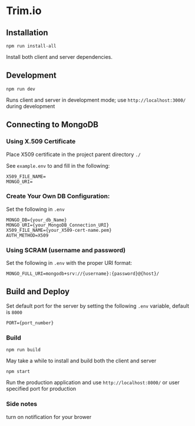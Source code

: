 # Trim.io

## Installation

```
npm run install-all
```
Install both client and server dependencies.

## Development

```
npm run dev
```
Runs client and server in development mode; use `http://localhost:3000/` during development

## Connecting to MongoDB
### Using X.509 Certificate
Place X509 certificate in the project parent directory `./`

See `example.env` to and fill in the following:
```
X509_FILE_NAME=
MONGO_URI=
```


### Create Your Own DB Configuration:
Set the following in `.env`
```
MONGO_DB={your_db_Name}
MONGO_URI={your_MongoDB_Connection_URI}
X509_FILE_NAME={your_X509-cert-name.pem}
AUTH_METHOD=X509
```
### Using SCRAM (username and password)

Set the following in `.env` with the proper URI format:

```
MONGO_FULL_URI=mongodb+srv://{username}:{password}@{host}/
```

## Build and Deploy
Set default port for the server by setting the following `.env` variable, default is `8000`
```
PORT={port_number}
```

### Build
```
npm run build
```
May take a while to install and build both the client and server

```
npm start
```
Run the production application and use `http://localhost:8000/` or user specified port for production

### Side notes

turn on notification for your brower